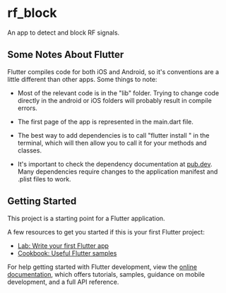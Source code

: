 # rf_block

An app to detect and block RF signals.

## Some Notes About Flutter

Flutter compiles code for both iOS and Android, so it's conventions are a little 
different than other apps. Some things to note:

- Most of the relevant code is in the "lib" folder. Trying to change code directly 
in the android or iOS folders will probably result in compile errors.

- The first page of the app is represented in the main.dart file. 

- The best way to add dependencies is to call "flutter install <dependency name>"
in the terminal, which will then allow you to call it for your methods and classes. 

- It's important to check the dependency documentation at [pub.dev](https://pub.dev). 
Many dependencies require changes to the application manifest and .plist files to work.

## Getting Started

This project is a starting point for a Flutter application.

A few resources to get you started if this is your first Flutter project:

- [Lab: Write your first Flutter app](https://docs.flutter.dev/get-started/codelab)
- [Cookbook: Useful Flutter samples](https://docs.flutter.dev/cookbook)

For help getting started with Flutter development, view the
[online documentation](https://docs.flutter.dev/), which offers tutorials,
samples, guidance on mobile development, and a full API reference.
